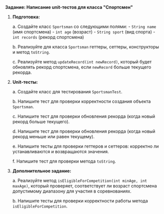 **Задание: Написание unit-тестов для класса "Спортсмен"**

1. **Подготовка:**

    a. Создайте класс `Sportsman` со следующими полями:
       - `String name` (имя спортсмена)
       - `int age` (возраст)
       - `String sport` (вид спорта)
       - `int records` (рекорд спортсмена)

    b. Реализуйте для класса `Sportsman` геттеры, сеттеры, конструкторы и метод `toString`.

    c. Реализуйте метод `updateRecord(int newRecord)`, который будет обновлять рекорд спортсмена, если `newRecord` больше текущего рекорда.
		   

2. **Unit-тесты:**
		   

    a. Создайте класс для тестирования `SportsmanTest`.

    b. Напишите тест для проверки корректности создания объекта `Sportsman`.

    c. Напишите тест для проверки обновления рекорда (когда новый рекорд больше текущего).

    d. Напишите тест для проверки обновления рекорда (когда новый рекорд меньше или равен текущему).

    e. Напишите тесты для проверки геттеров и сеттеров: корректно ли устанавливаются и возвращаются значения.

    f. Напишите тест для проверки метода `toString`.
			   

3. **Дополнительное задание:**
			  

    a. Реализуйте метод `isEligibleForCompetition(int minAge, int maxAge)`, который проверяет, соответствует ли возраст спортсмена допустимому диапазону для участия в соревнованиях.

    b. Напишите тесты для проверки корректности работы метода `isEligibleForCompetition`.


